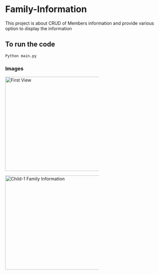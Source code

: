 # Family-Information
This project is about CRUD of Members information and provide various option to display the information

## To run the code
``` Python main.py ```

### Images
  <img
  src="images/Image-1.JPG"
  alt="First View"
  title="First View"
  style="display: inline-block; margin: 0 auto; max-width: 300px"
  width="400"
  height="300">
  
  <img
  src="images/Image-2.JPG"
  alt="Child-1 Family Information"
  title="Child-1 Family Information"
  style="display: inline-block; margin: 0 auto; max-width: 300px"
  width="400"
  height="300">

